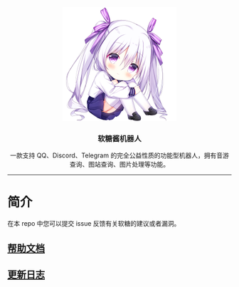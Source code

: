 <div align="center">
  <img width="256" src="favicon-large.png" alt="logo">

### 软糖酱机器人

一款支持 QQ、Discord、Telegram 的完全公益性质的功能型机器人，拥有音游查询、图站查询、图片处理等功能。

----
</div>

# 简介
在本 repo 中您可以提交 issue 反馈有关软糖的建议或者漏洞。

## [帮助文档](https://bot.lxns.org/docs/)

## [更新日志](https://github.com/JoinChang/LxBot-QQ/releases)

